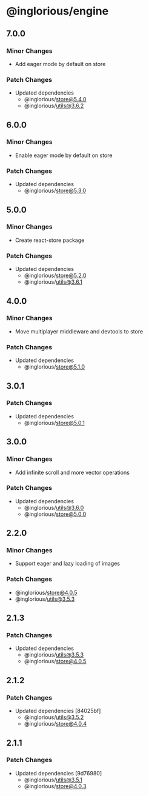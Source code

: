 # @inglorious/engine

## 7.0.0

### Minor Changes

- Add eager mode by default on store

### Patch Changes

- Updated dependencies
  - @inglorious/store@5.4.0
  - @inglorious/utils@3.6.2

## 6.0.0

### Minor Changes

- Enable eager mode by default on store

### Patch Changes

- Updated dependencies
  - @inglorious/store@5.3.0

## 5.0.0

### Minor Changes

- Create react-store package

### Patch Changes

- Updated dependencies
  - @inglorious/store@5.2.0
  - @inglorious/utils@3.6.1

## 4.0.0

### Minor Changes

- Move multiplayer middleware and devtools to store

### Patch Changes

- Updated dependencies
  - @inglorious/store@5.1.0

## 3.0.1

### Patch Changes

- Updated dependencies
  - @inglorious/store@5.0.1

## 3.0.0

### Minor Changes

- Add infinite scroll and more vector operations

### Patch Changes

- Updated dependencies
  - @inglorious/utils@3.6.0
  - @inglorious/store@5.0.0

## 2.2.0

### Minor Changes

- Support eager and lazy loading of images

### Patch Changes

- @inglorious/store@4.0.5
- @inglorious/utils@3.5.3

## 2.1.3

### Patch Changes

- Updated dependencies
  - @inglorious/utils@3.5.3
  - @inglorious/store@4.0.5

## 2.1.2

### Patch Changes

- Updated dependencies [84025bf]
  - @inglorious/utils@3.5.2
  - @inglorious/store@4.0.4

## 2.1.1

### Patch Changes

- Updated dependencies [9d76980]
  - @inglorious/utils@3.5.1
  - @inglorious/store@4.0.3
